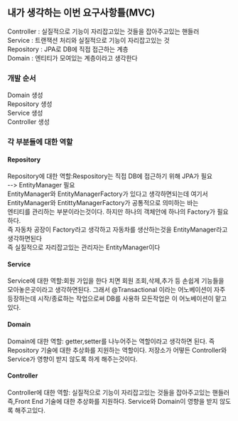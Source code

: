 <h2>내가 생각하는 이번 요구사항틀(MVC) </h2>
Controller : 실질적으로 기능이 자리잡고있는 것들을 잡아주고있는 핸들러<br>
Service : 트랜잭션 처리와 실질적으로 기능이 자리잡고있는 것 <br>
Repository : JPA로 DB에 직접 접근하는 계층 <br>
Domain : 엔티티가 모여있는 계층이라고 생각한다 <br>
<h3>개발 순서</h3>
Domain 생성<br>
Repository 생성<br>
Service 생성<br>
Controller 생성<br>

<h3>각 부분들에 대한 역할</h3>
<h4>Repository</h4>
Repository에 대한 역할:Respository는 직접 DB에 접근하기 위해 JPA가 필요<br>
--> EntityManager 필요<br>
EntityManager와 EntityManagerFactory가 있다고 생각하면되는데 
여기서 EntityManager와 EntittyManagerFactory가 공통적으로 의미하는 바는<br>
엔티티를 관리하는 부분이라는것이다. 하지만 하나의 객체안에 하나의 Factory가 필요하다.<br>
즉 자동차 공장이 Factory라고 생각하고 자동차를 생산하는것을 EntityManager라고 생각하면된다 <br>
즉 실질적으로 자리잡고있는 관리자는 EntityManager이다<br>

<h4>Service</h4>
Service에 대한 역할:회원 가입을 한다 치면 회원 조회,삭제,추가 등 손쉽게 기능들을 모아놓은곳이라고 생각하면된다.
그래서 @Transactional 이라는 어노베이션이 자주 등장하는데 시작/종료하는 작업으로써 DB를 사용하 모든작업은
이 어노베이션이 맡고있다.

<h4>Domain</h4>
Domain에 대한 역할: getter,setter를 나누어주는 역할이라고 생각하면 된다. 즉 Repository 기술에 대한 추상화를 지원하는 역할이다.
저장소가 어떻든 Controller와 Service가 영향이 받지 않도록 하게 해주는것이다.

<h4>Controller</h4>
Controller에 대한 역할: 실질적으로 기능이 자리잡고있는 것들을 잡아주고있는 핸들러 즉,Front End 기술에 대한 추상화를 지원하다.
Service와 Domain이 영향을 받지 않도록 해주고있다.


